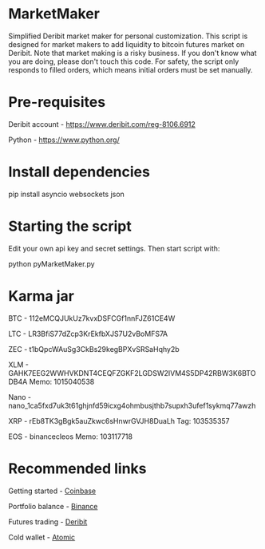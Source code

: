 # MarketMaker
Simplified Deribit market maker for personal customization. This script is designed for market makers to add liquidity to bitcoin futures market on Deribit. Note that market making is a risky business. If you don't know what you are doing, please don't touch this code. For safety, the script only responds to filled orders, which means initial orders must be set manually.

# Pre-requisites

Deribit account - https://www.deribit.com/reg-8106.6912

Python - https://www.python.org/

# Install dependencies

pip install asyncio websockets json

# Starting the script

Edit your own api key and secret settings. Then start script with: 

python pyMarketMaker.py


# Karma jar

BTC - 112eMCQJUkUz7kvxDSFCGf1nnFJZ61CE4W

LTC - LR3BfiS77dZcp3KrEkfbXJS7U2vBoMFS7A

ZEC - t1bQpcWAuSg3CkBs29kegBPXvSRSaHqhy2b

XLM - GAHK7EEG2WWHVKDNT4CEQFZGKF2LGDSW2IVM4S5DP42RBW3K6BTODB4A Memo: 1015040538

Nano - nano_1ca5fxd7uk3t61ghjnfd59icxg4ohmbusjthb7supxh3ufef1sykmq77awzh

XRP - rEb8TK3gBgk5auZkwc6sHnwrGVJH8DuaLh Tag: 103535357

EOS - binancecleos Memo: 103117718

# Recommended links

Getting started - [Coinbase](https://www.coinbase.com/join/bradle_6r)

Portfolio balance - [Binance](https://www.binance.com/en/register?ref=LTUMGDDC)

Futures trading - [Deribit](https://www.deribit.com/reg-8106.6912)

Cold wallet - [Atomic](https://atomicWallet.io?kid=12GR52)
